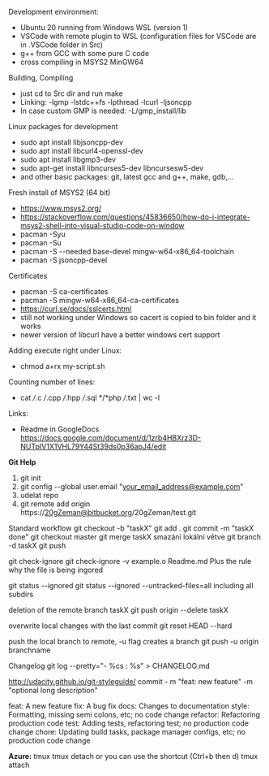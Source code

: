 Development environment:
- Ubuntu 20 running from Windows WSL (version 1)
- VSCode with remote plugin to WSL (configuration files for VSCode are in .VSCode folder in Src)
- g++ from GCC with some pure C code
- cross compiling in MSYS2 MinGW64 

Building, Compiling
- just cd to Src dir and run make 
- Linking: -lgmp -lstdc++fs -lpthread -lcurl -ljsoncpp
- In case custom GMP is needed: -L/gmp_install/lib 

Linux packages for development
- sudo apt install libjsoncpp-dev
- sudo apt install libcurl4-openssl-dev
- sudo apt install libgmp3-dev
- sudo apt-get install libncurses5-dev libncursesw5-dev
- and other basic packages: git, latest gcc and g++, make, gdb,...

Fresh install of MSYS2 (64 bit)
- https://www.msys2.org/
- https://stackoverflow.com/questions/45836650/how-do-i-integrate-msys2-shell-into-visual-studio-code-on-window
- pacman -Syu
- pacman -Su
- pacman -S --needed base-devel mingw-w64-x86_64-toolchain
- pacman -S jsoncpp-devel

Certificates 
- pacman -S ca-certificates
- pacman -S mingw-w64-x86_64-ca-certificates
- https://curl.se/docs/sslcerts.html
- still not working under Windows so cacert is copied to bin folder and it works
- newer version of libcurl have a better windows cert support


Adding execute right under Linux:
- chmod a+rx my-script.sh

Counting number of lines:
- cat */*.c */*.cpp */*.hpp */*.sql */*php */*.txt | wc -l

Links:
- Readme in GoogleDocs https://docs.google.com/document/d/1zrb4HBXrz3D-NUTpIV1X1VHL79Y44St39ds0p36apJ4/edit


**Git Help**

1. git init
2. git config --global user.email "your_email_address@example.com"
3. udelat repo
4. git remote add origin https://20gZeman@bitbucket.org/20gZeman/test.git


Standard workflow
git checkout -b "taskX"
git add .
git commit -m "taskX done"
git checkout master
git merge taskX
smazání lokální větve
git branch -d taskX
git push

git check-ignore
git check-ignore -v example.o Readme.md
Plus the rule why the file is being ingored

git status --ignored
git status --ignored --untracked-files=all
including all subdirs

deletion of the remote branch taskX
git push origin --delete taskX

overwrite local changes with the last commit
git reset HEAD --hard

push the local branch to remote, -u flag creates a branch
git push -u origin branchname

Changelog
git log --pretty="- %cs : %s" > CHANGELOG.md

http://udacity.github.io/git-styleguide/
commit - m "feat: new feature" -m "optional long description"

feat: A new feature
fix: A bug fix
docs: Changes to documentation
style: Formatting, missing semi colons, etc; no code change
refactor: Refactoring production code
test: Adding tests, refactoring test; no production code change
chore: Updating build tasks, package manager configs, etc; no production code change

**Azure:**
tmux
tmux detach or you can use the shortcut (Ctrl+b then d)
tmux attach
